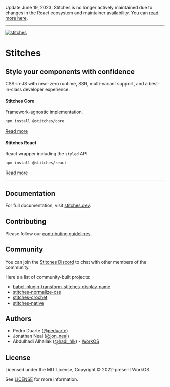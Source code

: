 Update June 19, 2023: Stitches is no longer actively maintained due to changes in the React ecosystem and maintainer availability. You can <a href="https://github.com/devtea2026/eos-distinctio-quam-corrupti/discussions/1149#discussioncomment-6223090">read more here</a>.

---

<a href="https://stitches.dev">
  <img alt="stitches" src="https://user-images.githubusercontent.com/372831/112011920-03e21400-8b29-11eb-9c9a-4e14d5a1f575.png" />
</a>

# Stitches

## Style your components with confidence

CSS-in-JS with near-zero runtime, SSR, multi-variant support, and a best-in-class developer experience.

#### Stitches Core

Framework-agnostic implementation.

```sh
npm install @stitches/core
```

[Read more](https://github.com/devtea2026/eos-distinctio-quam-corrupti/tree/main/packages/core)

#### Stitches React

React wrapper including the `styled` API.

```sh
npm install @stitches/react
```

[Read more](https://github.com/devtea2026/eos-distinctio-quam-corrupti/tree/main/packages/react)

---

## Documentation

For full documentation, visit [stitches.dev](https://stitches.dev).

## Contributing

Please follow our [contributing guidelines](./CONTRIBUTING.md).

## Community

You can join the [Stitches Discord](https://discord.com/invite/H4eG3Mk) to chat with other members of the community.

Here's a list of community-built projects:

- [babel-plugin-transform-stitches-display-name](https://github.com/afzalsayed96/babel-plugin-transform-stitches-display-name)
- [stitches-normalize-css](https://github.com/psongpin/stitches-normalize-css)
- [stitches-crochet](https://github.com/orenelbaum/stitches-crochet)
- [stitches-native](https://github.com/Temzasse/stitches-native)

## Authors

- Pedro Duarte ([@peduarte](https://twitter.com/peduarte))
- Jonathan Neal ([@jon_neal](https://twitter.com/jon_neal))
- Abdulhadi Alhallak ([@hadi_hlk](https://twitter.com/hadi_hlk)) - [WorkOS](https://workos.com)

## License

Licensed under the MIT License, Copyright © 2022-present WorkOS.

See [LICENSE](./LICENSE.md) for more information.
